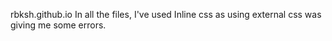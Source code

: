 rbksh.github.io
In all the files, I've used Inline css as using external css was giving me some errors. 
